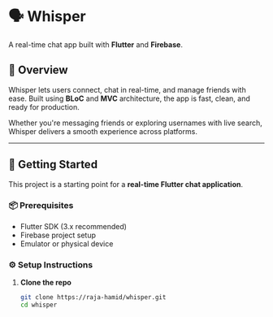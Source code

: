 # 🗣️ Whisper

A real-time chat app built with **Flutter** and **Firebase**.

## 🚀 Overview

Whisper lets users connect, chat in real-time, and manage friends with ease. Built using **BLoC** and **MVC** architecture, the app is fast, clean, and ready for production.

Whether you're messaging friends or exploring usernames with live search, Whisper delivers a smooth experience across platforms.

---

## 🔧 Getting Started

This project is a starting point for a **real-time Flutter chat application**.

### 📦 Prerequisites

- Flutter SDK (3.x recommended)
- Firebase project setup
- Emulator or physical device

### ⚙️ Setup Instructions

1. **Clone the repo**
   ```bash
   git clone https://raja-hamid/whisper.git
   cd whisper
